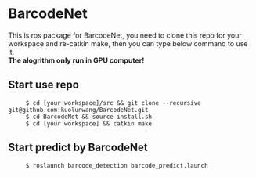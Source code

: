 # BarcodeNet

This is ros package for BarcodeNet, you need to clone this repo for your workspace and re-catkin make, then you can type below command to use it.\
**The alogrithm only run in GPU computer!**

## Start use repo
```
     $ cd [your workspace]/src && git clone --recursive git@github.com:kuolunwang/BarcodeNet.git
     $ cd BarcodeNet && source install.sh
     $ cd [your workspace] && catkin make
```

## Start predict by BarcodeNet
```
     $ roslaunch barcode_detection barcode_predict.launch
```